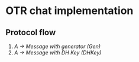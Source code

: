 # OTR chat implementation

## Protocol flow

1. *A -> Message with generator (Gen)*
2. *A -> Message with DH Key (DHKey)*
